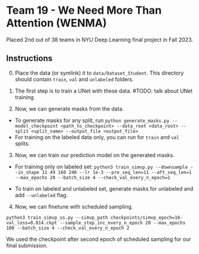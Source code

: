 # Team 19 - We Need More Than Attention (WENMA)

Placed 2nd out of 38 teams in NYU Deep Learning final project in Fall 2023.

## Instructions

0. Place the data (or symlink) it to `data/Dataset_Student`. This directory should contain `train`, `val` and `unlabeled` folders.

1. The first step is to train a UNet with these data.
#TODO: talk about UNet training

2. Now, we can generate masks from the data.

- To generate masks for any split, run `python generate_masks.py --model_checkpoint <path_to_checkpoint> --data_root <data_root> --split <split_name> --output_file <output_file>`
- For training on the labeled data only, you can run for `train` and `val` splits.

3. Now, we can train our prediction model on the generated masks.

- For training only on labeled set:
`python3 train_simvp.py --downsample --in_shape 11 49 160 240 --lr 1e-3 --pre_seq_len=11 --aft_seq_len=1 --max_epochs 20 --batch_size 4 --check_val_every_n_epoch=1`

- To train on labeled and unlabeled set, generate masks for unlabeled and add `--unlabeled` flag.

4. Now, we can finetune with scheduled sampling.

`python3 train_simvp_ss.py --simvp_path checkpoints/simvp_epoch=16-val_loss=0.014.ckpt --sample_step_inc_every_n_epoch 20 --max_epochs 100 --batch_size 4 --check_val_every_n_epoch 2`

We used the checkpoint after second epoch of scheduled sampling for our final submission.
